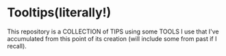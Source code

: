 # Tooltips(literally!)

This repository is a COLLECTION of TIPS using some TOOLS I use that I've accumulated from this point of its creation (will include some from past if I recall).
